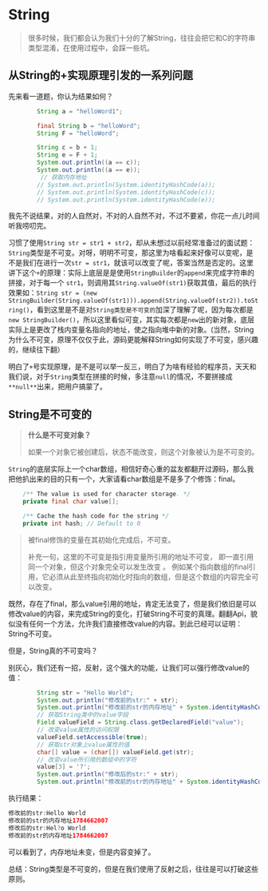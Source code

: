 # String

> 很多时候，我们都会认为我们十分的了解String，往往会把它和C的字符串类型混淆，在使用过程中，会踩一些坑。

## 从String的+实现原理引发的一系列问题

先来看一道题，你认为结果如何？

```java
        String a = "helloWord1";

        final String b = "helloWord";
        String F = "helloWord";

        String c = b + 1;
        String e = F + 1;
        System.out.println((a == c));
        System.out.println((a == e));
         // 获取内存地址
		// System.out.println(System.identityHashCode(a));
		// System.out.println(System.identityHashCode(c));
		// System.out.println(System.identityHashCode(e));
```

我先不说结果，对的人自然对，不对的人自然不对，不过不要紧，你花一点儿时间听我唠叨完。

习惯了使用`String str = str1 + str2`，却从未想过以前经常准备过的面试题：`String`类型是不可变。对呀，明明不可变，那这里为啥看起来好像可以变呢，是不是我们在进行一次`str = str1`，就该可以改变了呢，答案当然是否定的。这里讲下这个`+`的原理：实际上底层是是使用`StringBuilder`的`append`来完成字符串的拼接，对于每一个 `str1`，则调用其`String.valueOf(str1)`获取其值，最后的执行效果如：`String str = (new StringBuilder(String.valueOf(str1))).append(String.valueOf(str2)).toString()`，看到这里是不是对`String类型是不可变的`加深了理解了呢，因为每次都是`new StringBuilder()`，所以这里看似可变，其实每次都是`new`出的新对象，底层实际上是更改了栈内变量名指向的地址，使之指向堆中新的对象。(当然，String为什么不可变，原理不仅仅于此，源码更能解释String如何实现了不可变，感兴趣的，继续往下翻）

明白了`+`号实现原理，是不是可以举一反三，明白了为啥有经验的程序员，天天和我们说，对于`String`类型在拼接的时候，多注意`null`的情况，不要拼接成`**null**`出来，把用户搞蒙了。

## String是不可变的

>  **什么是不可变对象？**
>
> 如果一个对象它被创建后，状态不能改变，则这个对象被认为是不可变的。

`String`的底层实际上一个char数组，相信好奇心重的盆友都翻开过源码，那么我把他扒出来的目的只有一个，大家请看char数组是不是多了个修饰：final。

```java
    /** The value is used for character storage. */
    private final char value[];

    /** Cache the hash code for the string */
    private int hash; // Default to 0
```

> 被final修饰的变量在其初始化完成后，不可变。
>
> 补充一句，这里的不可变是指引用变量所引用的地址不可变， 即一直引用同一个对象，但这个对象完全可以发生改变 。 例如某个指向数组的final引用，它必须从此至终指向初始化时指向的数组，但是这个数组的内容完全可以改变。 

既然，存在了final，那么value引用的地址，肯定无法变了，但是我们依旧是可以修改value的内容，来完成String的变化，打破String不可变的真理。翻翻Api，貌似没有任何一个方法，允许我们直接修改value的内容。到此已经可以证明：String不可变。

但是，String真的不可变吗？

别灰心，我们还有一招，反射，这个强大的功能，让我们可以强行修改value的值：

```java
        String str = "Hello World";
        System.out.println("修改前的str:" + str);
        System.out.println("修改前的str的内存地址" + System.identityHashCode(str));
        // 获取String类中的value字段
        Field valueField = String.class.getDeclaredField("value");
        // 改变value属性的访问权限
        valueField.setAccessible(true);
        // 获取str对象上value属性的值
        char[] value = (char[]) valueField.get(str);
        // 改变value所引用的数组中的字符
        value[3] = '?';
        System.out.println("修改后的str:" + str);
        System.out.println("修改前的str的内存地址" + System.identityHashCode(str)); 
```

执行结果：

```java
修改前的str:Hello World
修改前的str的内存地址1784662007
修改后的str:Hel?o World
修改前的str的内存地址1784662007
```

可以看到了，内存地址未变，但是内容变掉了。

总结：String类型是不可变的，但是在我们使用了反射之后，往往是可以打破这些原则。



